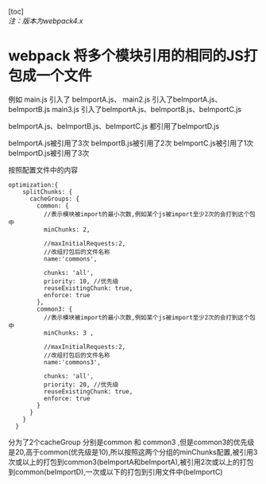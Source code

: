 [toc]  
*注：版本为webpack4.x*  
# webpack 将多个模块引用的相同的JS打包成一个文件

例如
main.js  引入了 beImportA.js、
main2.js 引入了beImportA.js、beImportB.js
main3.js 引入了beImportA.js、beImportB.js、beImportC.js

beImportA.js、beImportB.js、beImportC.js 都引用了beImportD.js

beImportA.js被引用了3次
beImportB.js被引用了2次
beImportC.js被引用了1次
beImportD.js被引用了3次


按照配置文件中的内容
```
optimization:{
    splitChunks: {
      cacheGroups: { 
        common: {
          //表示模块被import的最小次数,例如某个js被import至少2次的会打到这个包中
          minChunks: 2,

          //maxInitialRequests:2,
          //改组打包后的文件名称
          name:'commons',

          chunks: 'all',
          priority: 10, //优先级
          reuseExistingChunk: true,
          enforce: true
        },
        common3: {
          //表示模块被import的最小次数,例如某个js被import至少2次的会打到这个包中
          minChunks: 3 ,

          //maxInitialRequests:2,
          //改组打包后的文件名称
          name:'commons3',

          chunks: 'all',
          priority: 20, //优先级
          reuseExistingChunk: true,
          enforce: true
        }
      }
    }
  }
  ```

  分为了2个cacheGroup 分别是common 和 common3 ,但是common3的优先级是20,高于common(优先级是10),所以按照这两个分组的minChunks配置,被引用3次或以上的打包到common3(beImportA和beImportA),被引用2次或以上的打包到common(beImportD),一次或以下的打包到引用文件中(beImportC)
